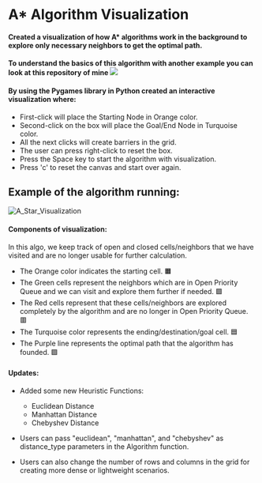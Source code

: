 # A* Algorithm Visualization 
#### Created a visualization of how A* algorithms work in the background to explore only necessary neighbors to get the optimal path.
#### To understand the basics of this algorithm with another example you can look at this repository of mine [![](https://img.shields.io/badge/-A*%20Search%208--Puzzle-orange?style=plastic&logo=github)](https://github.com/AbdullahMushtaq78/AI-Searching-Algorithms/tree/main/A%20Star%20Search%208-Puzzle)
#### By using the Pygames library in Python created an interactive visualization where:
- First-click will place the Starting Node in Orange color.
- Second-click on the box will place the Goal/End Node in Turquoise color.
- All the next clicks will create barriers in the grid.
- The user can press right-click to reset the box.
- Press the Space key to start the algorithm with visualization.
- Press 'c' to reset the canvas and start over again.
## Example of the algorithm running:
![A_Star_Visualization](https://github.com/AbdullahMushtaq78/AI-Searching-Algorithms/assets/96788451/b42baa92-37c5-48df-8ec0-af719b9e3769)
#### Components of visualization:
In this algo, we keep track of open and closed cells/neighbors that we have visited and are no longer usable for further calculation.
- The Orange color indicates the starting cell. 🟧
- The Green cells represent the neighbors which are in Open Priority Queue and we can visit and explore them further if needed. 🟩
- The Red cells represent that these cells/neighbors are explored completely by the algorithm and are no longer in Open Priority Queue. 🟥
- The Turquoise color represents the ending/destination/goal cell. 🟦
- The Purple line represents the optimal path that the algorithm has founded. 🟪
#### Updates:
- Added some new Heuristic Functions:
  - Euclidean Distance
  - Manhattan Distance
  - Chebyshev Distance

- Users can pass "euclidean", "manhattan", and "chebyshev" as distance_type parameters in the Algorithm function.
- Users can also change the number of rows and columns in the grid for creating more dense or lightweight scenarios.
